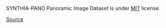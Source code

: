 SYNTHIA-PANO Panoramic Image Dataset is under [MIT](https://spdx.org/licenses/MIT.html) license.

[Source](https://github.com/Francis515/SYNTHIA-PANO/blob/master/LICENSE)